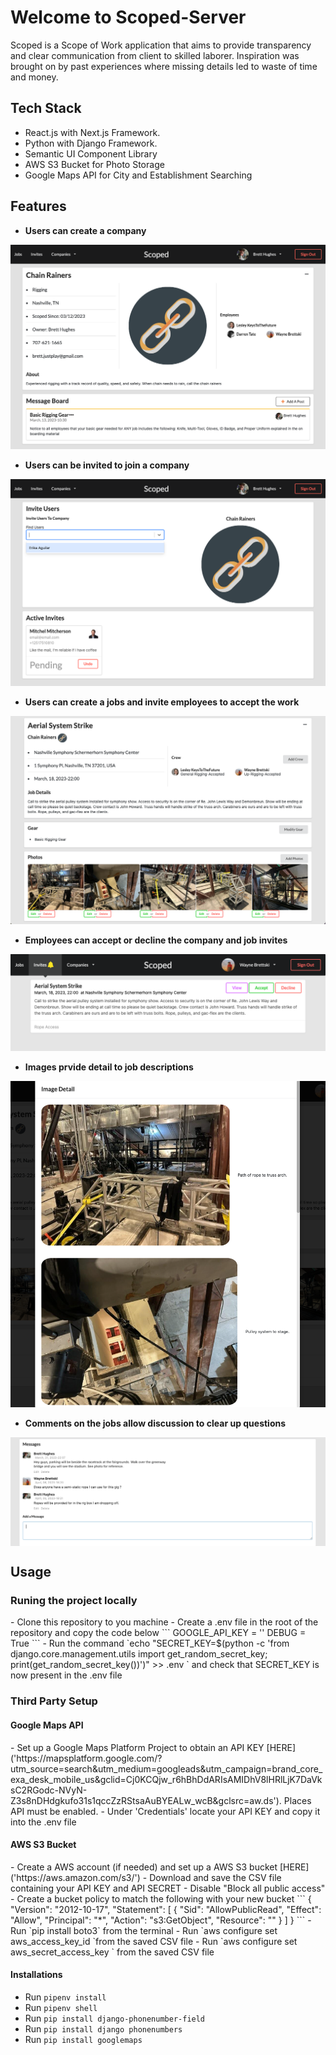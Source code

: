 # Welcome to Scoped-Server

Scoped is a Scope of Work application that aims to provide transparency and clear communication from client to skilled laborer.  Inspiration was brought on by past experiences where missing details led to waste of time and money.

## Tech Stack

- React.js with Next.js Framework.
- Python with Django Framework.
- Semantic UI Component Library
- AWS S3 Bucket for Photo Storage
- Google Maps API for City and Establishment Searching

## Features

- **Users can create a company**

<img src="./images/company.png" style="displayl: block">

- **Users can be invited to join a company**

<img src="./images/invite.png" style="displayl: block">

- **Users can create a jobs and invite employees to accept the work**

<img src="./images/job.png" style="displayl: block">

- **Employees can accept or decline the company and job invites**

<img src="./images/jobInvite.png" style="displayl: block">

- **Images prvide detail to job descriptions**

<img src="./images/imageDetail.png" style="displayl: block">

- **Comments on the jobs allow discussion to clear up questions**

<img src="./images/messaging.png" style="display: block">

## Usage
<h3>Runing the project locally</h3>
- Clone this repository to you machine
- Create a .env file in the root of the repository and copy the code below
```
GOOGLE_API_KEY = '<YOUR GOOGLE MAPS API KEY>'
DEBUG = True
```
- Run the command `echo "SECRET_KEY=$(python -c 'from django.core.management.utils import get_random_secret_key; print(get_random_secret_key())')" >> .env
` and check that SECRET_KEY is now present in the .env file

<h3>Third Party Setup</h3>
<h4>Google Maps API</h4>
- Set up a Google Maps Platform Project to obtain an API KEY [HERE]('https://mapsplatform.google.com/?utm_source=search&utm_medium=googleads&utm_campaign=brand_core_exa_desk_mobile_us&gclid=Cj0KCQjw_r6hBhDdARIsAMIDhV8lHRlLjK7DaVksC2RGodc-NVyN-Z3s8nDHdgkufo31s1qccZzRStsaAuBYEALw_wcB&gclsrc=aw.ds'). Places API must be enabled.
- Under 'Credentials' locate your API KEY and copy it into the .env file

<h4>AWS S3 Bucket</h4>
- Create a AWS account (if needed) and set up a AWS S3 bucket [HERE]('https://aws.amazon.com/s3/')
- Download and save the CSV file containing your API KEY and API SECRET
- Disable "Block all public access"
- Create a bucket policy to match the following with your new bucket
```
{
    "Version": "2012-10-17",
    "Statement": [
        {
            "Sid": "AllowPublicRead",
            "Effect": "Allow",
            "Principal": "*",
            "Action": "s3:GetObject",
            "Resource": "<YOUR BUCKET ARN HERE>"
        }
    ]
}
```
- Run `pip install boto3` from the terminal
- Run `aws configure set aws_access_key_id <YOUR_ACCESS_KEY>`from the saved CSV file
- Run `aws configure set aws_secret_access_key <YOUR_SECRET_KEY>` from the saved CSV file



<h4>Installations</h4>

- Run `pipenv install`
- Run `pipenv shell`
- Run `pip install django-phonenumber-field`
- Run `pip install django phonenumbers`
- Run `pip install googlemaps`



